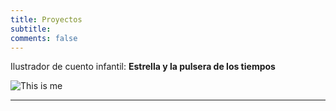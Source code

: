 ```yaml
---
title: Proyectos
subtitle: 
comments: false
---
```

 Ilustrador de cuento infantil: **Estrella y la pulsera de los tiempos**
 
 ![This is me][1]

[1]: /img/portada.jpg

---
